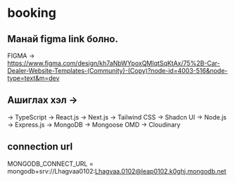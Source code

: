 # booking

## Манай figma link болно.

FIGMA -> https://www.figma.com/design/kh7aNbWYpoxQMIqtSqKtAx/75%2B-Car-Dealer-Website-Templates-(Community)-(Copy)?node-id=4003-516&node-type=text&m=dev

## Ашиглах хэл ->

-> TypeScript
-> React.js
-> Next.js
-> Tailwind CSS
-> Shadcn UI
-> Node.js
-> Express.js
-> MongoDB
-> Mongoose OMD
-> Cloudinary

## connection url

MONGODB_CONNECT_URL = mongodb+srv://Lhagvaa0102:Lhagvaa.0102@leap0102.k0ghj.mongodb.net
